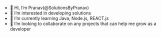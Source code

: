 - 👋 Hi, I’m Pranav(@SolutionsByPranav)
- 👀 I’m interested in developing solutions
- 🌱 I’m currently learning Java, Node.js, REACT.js
- 💞️ I’m looking to collaborate on any projects that can help me grow as a developer
